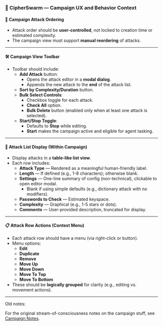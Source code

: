 ### 🧠 CipherSwarm — Campaign UX and Behavior Context

#### 🎯 Campaign Attack Ordering

-   Attack order should be **user-controlled**, not locked to creation time or estimated complexity.
-   The campaign view must support **manual reordering** of attacks.

---

#### 🛠️ Campaign View Toolbar

-   Toolbar should include:
    -   **Add Attack** button:
        -   Opens the attack editor in a **modal dialog**.
        -   Appends the new attack to the **end** of the attack list.
    -   **Sort by Complexity/Duration** button.
    -   **Bulk Select Controls**:
        -   Checkbox toggle for each attack.
        -   **Check All** option.
        -   **Bulk Delete** button (enabled only when at least one attack is selected).
    -   **Start/Stop Toggle**:
        -   Defaults to **Stop** while editing.
        -   **Start** makes the campaign active and eligible for agent tasking.

---

#### 🧩 Attack List Display (Within Campaign)

-   Display attacks in a **table-like list view**.
-   Each row includes:
    -   **Attack Type** — Rendered as a meaningful human-friendly label.
    -   **Length** — If defined (e.g., 1-8 characters); otherwise blank.
    -   **Settings** — One-line summary of config (non-technical), clickable to open editor modal.
        -   Blank if using simple defaults (e.g., dictionary attack with no modifiers).
    -   **Passwords to Check** — Estimated keyspace.
    -   **Complexity** — Graphical (e.g., 1-5 stars or dots).
    -   **Comments** — User-provided description, truncated for display.

---

#### 📋 Attack Row Actions (Context Menu)

-   Each attack row should have a menu (via right-click or button).
-   Menu options:
    -   **Edit**
    -   **Duplicate**
    -   **Remove**
    -   **Move Up**
    -   **Move Down**
    -   **Move To Top**
    -   **Move To Bottom**
-   These should be **logically grouped** for clarity (e.g., editing vs. movement actions).

---

Old notes:

For the original stream-of-consciousness notes on the campaign stuff, see [Campaign Notes](original_notes/campaigns.md).
